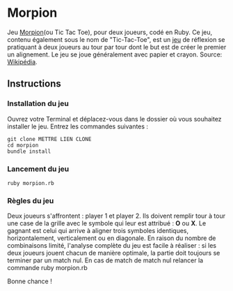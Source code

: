 # Morpion

Jeu <a href="https://fr.wikipedia.org/wiki/Tic-tac-toe">Morpion</a>(ou Tic Tac Toe), pour deux joueurs, codé en Ruby.
Ce jeu, contenu également sous le nom de "Tic-Tac-Toe", est un <a href="https://fr.wikipedia.org/wiki/Jeu">jeu</a> de réflexion se pratiquant à deux joueurs au tour par tour dont le but est de créer le premier un alignement. Le jeu se joue généralement avec papier et crayon. 
Source: <a href="https://fr.wikipedia.org/wiki/Wikip%C3%A9dia:Accueil_principal">Wikipédia</a>.

## Instructions ##

### Installation du jeu ###

Ouvrez votre Terminal et déplacez-vous dans le dossier où vous souhaitez installer le jeu.
Entrez les commandes suivantes :
```
git clone METTRE LIEN CLONE
cd morpion
bundle install
```

### Lancement du jeu ###
```
ruby morpion.rb
```
### Règles du jeu ###

Deux joueurs s'affrontent : player 1 et player 2.
Ils doivent remplir tour à tour une case de la grille avec le symbole qui leur est attribué : <b>O</b> ou <b>X</b>.
Le gagnant est celui qui arrive à aligner trois symboles identiques, horizontalement, verticalement ou en diagonale.
En raison du nombre de combinaisons limité, l'analyse complète du jeu est facile à réaliser : si les deux joueurs jouent chacun de manière optimale, la partie doit toujours se terminer par un match nul.
En cas de match de match nul relancer la commande ruby morpion.rb

Bonne chance !

